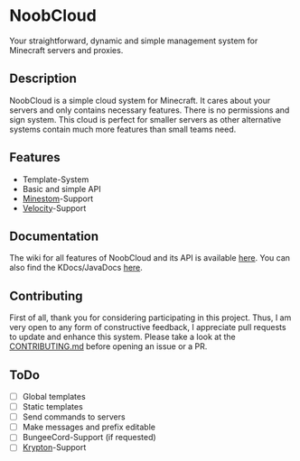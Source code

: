 # NoobCloud

Your straightforward, dynamic and simple management system for Minecraft servers and proxies.

## Description
NoobCloud is a simple cloud system for Minecraft. It cares about your servers and only contains necessary features.
There is no permissions and sign system. This cloud is perfect for smaller servers as other alternative systems contain
much more features than small teams need.

## Features
- Template-System
- Basic and simple API
- [Minestom](https://github.com/Minestom/Minestom)-Support
- [Velocity](https://github.com/Minestom/Minestom)-Support

## Documentation
The wiki for all features of NoobCloud and its API is available [here](https://noobcloud.luccboy.tk).
You can also find the KDocs/JavaDocs [here](https://docs.luccboy.tk/noobcloud).

## Contributing
First of all, thank you for considering participating in this project. Thus, I am very open to any form of constructive 
feedback, I appreciate pull requests to update and enhance this system. Please take a look at the 
[CONTRIBUTING.md](CONTRIBUTING.md) before opening an issue or a PR.

## ToDo
- [ ] Global templates
- [ ] Static templates
- [ ] Send commands to servers
- [ ] Make messages and prefix editable
- [ ] BungeeCord-Support (if requested)
- [ ] [Krypton](https://github.com/KryptonMC/Krypton)-Support